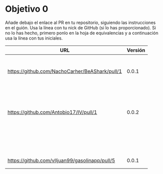 # Objetivo 0

Añade debajo el enlace al PR en tu repositorio, siguiendo las instrucciones en
el guión. Usa la línea con tu nick de GitHub (si lo has proporcionado). Si no lo
has hecho, primero ponlo en la hoja de equivalencias y a continuación usa la
línea con tus iniciales.

| URL                                        | Versión |
|--------------------------------------------|---------|
| <!-- Enlace de A P G --> | |
| <!-- Enlace de A E M --> | |
| <!-- Enlace de LuisArostegui --> | |
| <!-- Enlace de Paszser --> | |
| <!-- Enlace de Mapachana --> | |
| <!-- Enlace de IgnasiCR --> | |
| <!-- Enlace de eantoniocalo18 --> | |
| https://github.com/NachoCarher/BeAShark/pull/1 | 0.0.1 |
| <!-- Enlace de Balrrach --> | |
| <!-- Enlace de alexespana --> | |
| <!-- Enlace de E M J --> | |
| <!-- Enlace de MarinoFajardo --> | |
| <!-- Enlace de danifm1321 --> | |
| <!-- Enlace de josevilchez247 --> | |
| <!-- Enlace de arguellesm --> | |
| <!-- Enlace de F A D --> | |
| <!-- Enlace de JaimeGM96 --> | |
| <!-- Enlace de agr8 --> | |
| <!-- Enlace de Olasergiolas --> | |
| <!-- Enlace de lentes4k --> | |
| <!-- Enlace de joaquingv12 --> | |
| <!-- Enlace de gomares --> | |
| <!-- Enlace de modejota --> | |
| <!-- Enlace de G R A A --> | |
| <!-- Enlace de H G J M --> | |
| <!-- Enlace de venrra --> | |
| https://github.com/Antobio17/IV/pull/1 | 0.0.2 |
| <!-- Enlace de J T M --> | |
| <!-- Enlace de migueorg --> | |
| <!-- Enlace de jesusmarzor --> | |
| <!-- Enlace de M B F A --> | |
| <!-- Enlace de amerigal --> | |
| <!-- Enlace de Asmilex --> | |
| <!-- Enlace de M P I --> | |
| <!-- Enlace de M H A --> | |
| <!-- Enlace de morevi --> | |
| <!-- Enlace de Pablont98 --> | |
| <!-- Enlace de Slowmybrosh --> | |
| <!-- Enlace de O V S --> | |
| <!-- Enlace de O R J L --> | |
| <!-- Enlace de Xileon310 --> | |
| <!-- Enlace de Parka015 --> | |
| <!-- Enlace de S R E --> | |
| <!-- Enlace de LuisSS20 --> | |
| <!-- Enlace de juanfran00 --> | |
| <!-- Enlace de Albertotc99 --> | |
| <!-- Enlace de aleveji --> | |
| <!-- Enlace de paula1999 --> | |
| <!-- Enlace de xCyal --> | |
| https://github.com/vlljuan99/gasolinapp/pull/5 | 0.0.1 |
| <!-- Enlace de JAntonioVR --> | |
| <!-- Enlace de pablozafra97 --> | |
